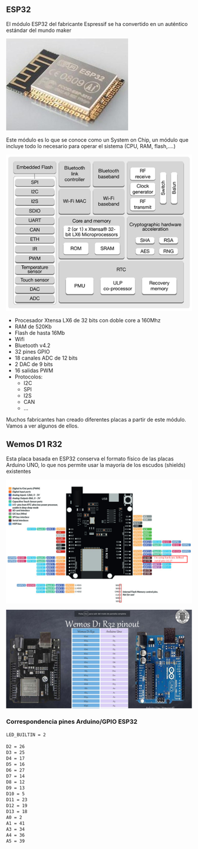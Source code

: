 ## ESP32

El módulo ESP32 del fabricante Espressif se ha convertido en un auténtico estándar del mundo maker

![](./images/esp32-wroom-32.jpg)

Este módulo es lo que se conoce como un System on Chip, un módulo que incluye todo lo necesario para operar el sistema (CPU, RAM, flash,....)

![](./images/esp32-soc.png)

* Procesador Xtensa LX6 de 32 bits con doble core a 160Mhz 
* RAM de 520Kb
* Flash de hasta 16Mb
* Wifi
* Bluetooth v4.2
* 32 pines GPIO
* 18 canales ADC de 12 bits
* 2 DAC de 9 bits
* 16 salidas PWM
* Protocolos:
    * I2C
    * SPI
    * I2S
    * CAN
    * ...

Muchos fabricantes han creado diferentes placas a partir de este módulo. Vamos a ver algunos de ellos.

## Wemos D1 R32

Esta placa basada en ESP32 conserva el formato físico de las placas Arduino UNO, lo que nos permite usar la mayoría de los escudos (shields) existentes

![](./images/Wemos_D1_R32_pinout.jpeg)

![](./images/Pinout-Arduino-WemosD1R32.png)

### Correspondencia pines Arduino/GPIO ESP32

    LED_BUILTIN = 2

    D2 = 26
    D3 = 25
    D4 = 17
    D5 = 16
    D6 = 27
    D7 = 14
    D8 = 12
    D9 = 13
    D10 = 5
    D11 = 23
    D12 = 19
    D13 = 18
    A0 = 2
    A1 = 41
    A3 = 34
    A4 = 36
    A5 = 39


